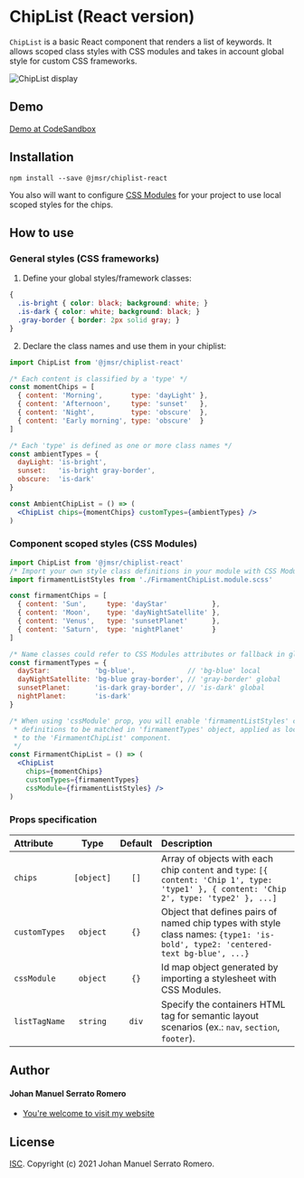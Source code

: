 # ChipList (React version)

`ChipList` is a basic React component that renders a list of keywords. It allows
scoped class styles with CSS modules and takes in account global style for custom CSS frameworks.

![ChipList display](https://meaningfulgadgets.com/jmsr/img/code-assets/chiplist/screenshot.jpg "ChipList display")

## Demo

[Demo at CodeSandbox](https://codesandbox.io/s/jmsr-chiplist-react-demo-fvgig)

## Installation

```
npm install --save @jmsr/chiplist-react
```
You also will want to configure [CSS Modules](https://github.com/css-modules/css-modules) for
your project to use local scoped styles for the chips.

## How to use

### General styles (CSS frameworks)

1. Define your global styles/framework classes:
```css
{
  .is-bright { color: black; background: white; }
  .is-dark { color: white; background: black; }
  .gray-border { border: 2px solid gray; }
}
```

2. Declare the class names and use them in your chiplist:
```jsx
import ChipList from '@jmsr/chiplist-react'

/* Each content is classified by a 'type' */
const momentChips = [
  { content: 'Morning',       type: 'dayLight' },
  { content: 'Afternoon',     type: 'sunset'   },
  { content: 'Night',         type: 'obscure'  },
  { content: 'Early morning', type: 'obscure'  }
]

/* Each 'type' is defined as one or more class names */
const ambientTypes = {
  dayLight: 'is-bright',
  sunset:   'is-bright gray-border',
  obscure:  'is-dark'
}

const AmbientChipList = () => (
  <ChipList chips={momentChips} customTypes={ambientTypes} />
)
```

### Component scoped styles (CSS Modules)

```jsx
import ChipList from '@jmsr/chiplist-react'
/* Import your own style class definitions in your module with CSS Modules help! */
import firmamentListStyles from './FirmamentChipList.module.scss'

const firmamentChips = [
  { content: 'Sun',     type: 'dayStar'           },
  { content: 'Moon',    type: 'dayNightSatellite' },
  { content: 'Venus',   type: 'sunsetPlanet'      },
  { content: 'Saturn',  type: 'nightPlanet'       }
]

/* Name classes could refer to CSS Modules attributes or fallback in global class names */
const firmamentTypes = {
  dayStar:           'bg-blue',             // 'bg-blue' local
  dayNightSatellite: 'bg-blue gray-border', // 'gray-border' global
  sunsetPlanet:      'is-dark gray-border', // 'is-dark' global
  nightPlanet:       'is-dark'
}

/* When using 'cssModule' prop, you will enable 'firmamentListStyles' class name
 * definitions to be matched in 'firmamentTypes' object, applied as local styles
 * to the 'FirmamentChipList' component.
 */
const FirmamentChipList = () => (
  <ChipList
    chips={momentChips}
    customTypes={firmamentTypes}
    cssModule={firmamentListStyles} />
)
```

### Props specification

| Attribute   |    Type     |  Default  | Description                                                                                              |
| :--------   | :--------:  | :-------: | :------------------------------------------------------------------------------------------------------- |
| `chips`       | `[object]` |  `[]`    | Array of objects with each chip `content` and `type`: `[{ content: 'Chip 1', type: 'type1' }, { content: 'Chip 2', type: 'type2' }, ...]`                    |
| `customTypes` | `object`   |  `{}`    | Object that defines pairs of named chip types with style class names: `{type1: 'is-bold', type2: 'centered-text bg-blue', ...}`           |
| `cssModule`   | `object`   |  `{}`    | Id map object generated by importing a stylesheet with CSS Modules.                                      |
| `listTagName` | `string`   |  `div`    | Specify the containers HTML tag for semantic layout scenarios (ex.: `nav`, `section`, `footer`).           |

## Author

#### Johan Manuel Serrato Romero

- [You're welcome to visit my website](https://meaningfulgadgets.com/jmsr)

## License

[ISC](https://opensource.org/licenses/ISC). Copyright (c) 2021 Johan Manuel Serrato Romero.